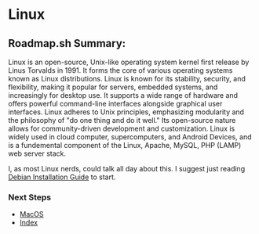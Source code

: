 # Linux

## Roadmap.sh Summary:
Linux is an open-source, Unix-like operating system kernel first release by Linus Torvalds in 1991. It forms the core of various operating systems known as Linux distributions. Linux is known for its stability, security, and flexibility, making it popular for servers, embedded systems, and increasingly for desktop use. It supports a wide range of hardware and offers powerful command-line interfaces alongside graphical user interfaces. Linux adheres to Unix principles, emphasizing modularity and the philosophy of "do one thing and do it well." Its open-source nature allows for community-driven development and customization. Linux is widely used in cloud computer, supercomputers, and Android Devices, and is a fundemental component of the Linux, Apache, MySQL, PHP (LAMP) web server stack.

I, as most Linux nerds, could talk all day about this. I suggest just reading [Debian Installation Guide](https://www.debian.org/releases/stable/i386/) to start.

### Next Steps
- [MacOS](https://github.com/Sisu-Sus/CyberSec-RoadMap/blob/main/Operating_Systems/macos.md)
- [Index](https://github.com/Sisu-Sus/CyberSec-RoadMap/blob/main/index.md)
